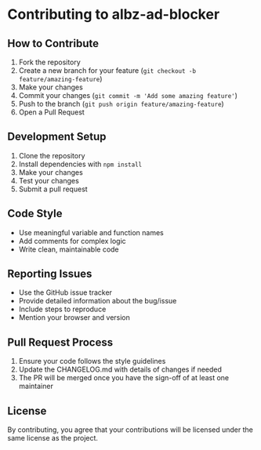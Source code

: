 # Contributing to albz-ad-blocker

## How to Contribute

1. Fork the repository
2. Create a new branch for your feature (`git checkout -b feature/amazing-feature`)
3. Make your changes
4. Commit your changes (`git commit -m 'Add some amazing feature'`)
5. Push to the branch (`git push origin feature/amazing-feature`)
6. Open a Pull Request

## Development Setup

1. Clone the repository
2. Install dependencies with `npm install`
3. Make your changes
4. Test your changes
5. Submit a pull request

## Code Style

- Use meaningful variable and function names
- Add comments for complex logic
- Write clean, maintainable code

## Reporting Issues

- Use the GitHub issue tracker
- Provide detailed information about the bug/issue
- Include steps to reproduce
- Mention your browser and version

## Pull Request Process

1. Ensure your code follows the style guidelines
2. Update the CHANGELOG.md with details of changes if needed
3. The PR will be merged once you have the sign-off of at least one maintainer

## License

By contributing, you agree that your contributions will be licensed under the same license as the project.
